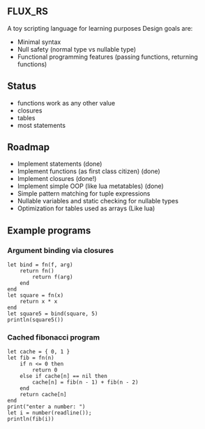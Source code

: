 ## FLUX_RS
A toy scripting language for learning purposes
Design goals are:
* Minimal syntax
* Null safety (normal type vs nullable type)
* Functional programming features (passing functions, returning functions)

## Status
* functions work as any other value
* closures
* tables 
* most statements

## Roadmap
* Implement statements (done)
* Implement functions (as first class citizen) (done)
* Implement closures (done!)
* Implement simple OOP (like lua metatables) (done)
* Simple pattern matching for tuple expressions
* Nullable variables and static checking for nullable types
* Optimization for tables used as arrays (Like lua)

## Example programs
### Argument binding via closures
```
let bind = fn(f, arg) 
    return fn()
        return f(arg)
    end
end
let square = fn(x)
    return x * x
end
let square5 = bind(square, 5)
println(square5())
```
### Cached fibonacci program
```
let cache = { 0, 1 }
let fib = fn(n)
    if n <= 0 then
        return 0
    else if cache[n] == nil then
        cache[n] = fib(n - 1) + fib(n - 2)
    end
    return cache[n]
end
print("enter a number: ")
let i = number(readline());
println(fib(i))
```